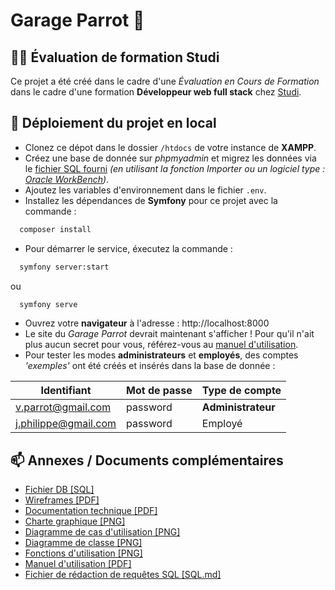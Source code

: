 # Garage Parrot 🚗
## 👩‍💻 Évaluation de formation Studi
Ce projet a été créé dans le cadre d'une *Évaluation en Cours de Formation* dans le cadre d'une formation **Développeur web full stack** chez [Studi](https://www.studi.com/fr/formation/developpement/graduate-developpeur-web-full-stack).


## 🚀 Déploiement du projet en local

* Clonez ce dépot dans le dossier `/htdocs` de votre instance de **XAMPP**.
* Créez une base de donnée sur *phpmyadmin* et migrez les données via le [fichier SQL fourni](https://github.com/baptisthecht/garage-parrot/blob/master/Documentation/1-garageparrot.sql) *(en utilisant la fonction Importer ou un logiciel type : [Oracle WorkBench](https://docs.oracle.com/cd/E17952_01/workbench-en/index.html))*.
* Ajoutez les variables d'environnement dans le fichier `.env`.
* Installez les dépendances de **Symfony** pour ce projet avec la commande :

```bash
  composer install
```
* Pour démarrer le service, éxecutez la commande :
```bash
  symfony server:start
```
ou
```bash
  symfony serve
```
* Ouvrez votre **navigateur** à l'adresse : http://localhost:8000
* Le site du *Garage Parrot* devrait maintenant s'afficher ! Pour qu'il n'ait plus aucun secret pour vous, référez-vous au [manuel d'utilisation](https://github.com/baptisthecht/garage-parrot/blob/master/Documentation/Manuel.pdf).
* Pour tester les modes **administrateurs** et **employés**, des comptes *'exemples'* ont été créés et insérés dans la base de donnée :

| Identifiant        | Mot de passe      | Type de compte |
| ------|-----|-----|
| v.parrot@gmail.com  	| password 	| **Administrateur**	|
| j.philippe@gmail.com 	| password 	| Employé	|

## 📫 Annexes / Documents complémentaires

* [Fichier DB [SQL]](https://github.com/baptisthecht/garage-parrot/blob/master/Documentation/1-garageparrot.sql)
* [Wireframes [PDF]](https://github.com/baptisthecht/garage-parrot/blob/master/Documentation/2-Wireframes.pdf)
* [Documentation technique [PDF]](https://github.com/baptisthecht/garage-parrot/blob/master/Documentation/3-Documentation%20technique.pdf)
* [Charte graphique [PNG]](https://github.com/baptisthecht/garage-parrot/blob/master/Documentation/4-Charte%20graphique.png)
* [Diagramme de cas d'utilisation [PNG]](https://github.com/baptisthecht/garage-parrot/blob/master/Documentation/5-Diagramme%20de%20cas%20d'utilisation.png)
* [Diagramme de classe [PNG]](https://github.com/baptisthecht/garage-parrot/blob/master/Documentation/6-Diagramme%20de%20classe.png)
* [Fonctions d'utilisation [PNG]](https://github.com/baptisthecht/garage-parrot/blob/master/Documentation/7-Fonctions%20d'utilisation.png)
* [Manuel d'utilisation [PDF]](https://github.com/baptisthecht/garage-parrot/blob/master/Documentation/Manuel.pdf)
* [Fichier de rédaction de requêtes SQL [SQL.md]](https://github.com/baptisthecht/garage-parrot/blob/master/Documentation/SQL.md)
